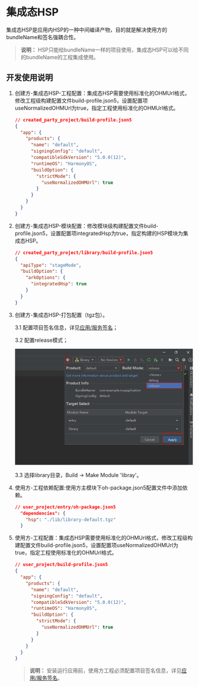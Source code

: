# 集成态HSP

集成态HSP是应用内HSP的一种中间编译产物，目的就是解决使用方的bundleName和签名强耦合性。
> **说明：** 
> HSP只能给bundleName一样的项目使用，集成态HSP可以给不同的bundleName的工程集成使用。

## 开发使用说明
1. 创建方-集成态HSP-工程配置：集成态HSP需要使用标准化的OHMUrl格式，修改工程级构建配置文件build-profile.json5，设置配置项useNormalizedOHMUrl为true，指定工程使用标准化的OHMUrl格式。

    ```json
    // created_party_project/build-profile.json5
    {
      "app": {
        "products": {
          "name": "default",
          "signingConfig": "default",
          "compatibleSdkVersion": "5.0.0(12)",
          "runtimeOS": "HarmonyOS",
          "buildOption": {
            "strictMode": {
              "useNormalizedOHMUrl": true
            }
          }
        }
      }
    }
    ```
2. 创建方-集成态HSP-模块配置：修改模块级构建配置文件build-profile.json5，设置配置项integratedHsp为true，指定构建的HSP模块为集成态HSP。

    ```json
    // created_party_project/library/build-profile.json5
    {
      "apiType": "stageMode",
      "buildOption": {
        "arkOptions": {
          "integratedHsp": true
        }
      }
    }
    ```

3. 创建方-集成态HSP-打包配置（tgz包）。

    3.1 配置项目签名信息，详见[应用/服务签名](https://developer.huawei.com/consumer/cn/doc/harmonyos-guides-V5/ide-signing-0000001587684945-V5)；

    3.2 配置release模式；

    ![](./figures/ide-release-setting.png)

    3.3 选择library目录，Build -> Make Module 'libray'。

4. 使用方-工程依赖配置:使用方主模块下oh-package.json5配置文件中添加依赖。

    ```json
    // user_project/entry/oh-package.json5
      "dependencies": {
        "hsp": "./lib/library-default.tgz"
      }
    ```

5. 使用方-工程配置：集成态HSP需要使用标准化的OHMUrl格式，修改工程级构建配置文件build-profile.json5，设置配置项useNormalizedOHMUrl为true，指定工程使用标准化的OHMUrl格式。

    ```json
    // user_project/build-profile.json5
    {
      "app": {
        "products": {
          "name": "default",
          "signingConfig": "default",
          "compatibleSdkVersion": "5.0.0(12)",
          "runtimeOS": "HarmonyOS",
          "buildOption": {
            "strictMode": {
              "useNormalizedOHMUrl": true
            }
          }
        }
      }
    }
    ```
    > **说明：** 
    > 安装运行应用前，使用方工程必须配置项目签名信息，详见[应用/服务签名](https://developer.huawei.com/consumer/cn/doc/harmonyos-guides-V5/ide-signing-0000001587684945-V5)。
